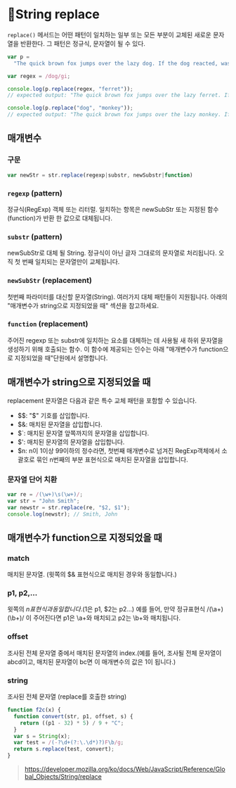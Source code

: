 # 🎊String replace

`replace()` 메서드는 어떤 패턴이 일치하는 일부 또는 모든 부분이 교체된 새로운 문자열을 반환한다. 그 패턴은 정규식, 문자열이 될 수 있다.

```javascript
var p =
  "The quick brown fox jumps over the lazy dog. If the dog reacted, was it really lazy?";

var regex = /dog/gi;

console.log(p.replace(regex, "ferret"));
// expected output: "The quick brown fox jumps over the lazy ferret. If the ferret reacted, was it really lazy?"

console.log(p.replace("dog", "monkey"));
// expected output: "The quick brown fox jumps over the lazy monkey. If the dog reacted, was it really lazy?"
```

## 매개변수

### 구문

```javascript
var newStr = str.replace(regexp|substr, newSubstr|function)
```

### `regexp` (pattern)

정규식(RegExp) 객체 또는 리터럴. 일치하는 항목은 newSubStr 또는 지정된 함수(function)가 반환 한 값으로 대체됩니다.

### `substr` (pattern)

newSubStr로 대체 될 String. 정규식이 아닌 글자 그대로의 문자열로 처리됩니다. 오직 첫 번째 일치되는 문자열만이 교체됩니다.

### `newSubStr` (replacement)

첫번째 파라미터를 대신할 문자열(String). 여러가지 대체 패턴들이 지원됩니다. 아래의 "매개변수가 string으로 지정되었을 때" 섹션을 참고하세요.

### `function` (replacement)

주어진 regexp 또는 substr에 일치하는 요소를 대체하는 데 사용될 새 하위 문자열을 생성하기 위해 호출되는 함수. 이 함수에 제공되는 인수는 아래 "매개변수가 function으로 지정되었을 때"단원에서 설명합니다.

## 매개변수가 string으로 지정되었을 때

replacement 문자열은 다음과 같은 특수 교체 패턴을 포함할 수 있습니다.

- \$$:	 "$" 기호를 삽입합니다.
- \$&: 매치된 문자열을 삽입합니다.
- \$`: 매치된 문자열 앞쪽까지의 문자열을 삽입합니다.
- \$': 매치된 문자열의 문자열을 삽입합니다.
- \$n:
  n이 1이상 99이하의 정수라면, 첫번째 매개변수로 넘겨진 RegExp객체에서 소괄호로 묶인 n번째의 부분 표현식으로 매치된 문자열을 삽입합니다.

### 문자열 단어 치환

```javascript
var re = /(\w+)\s(\w+)/;
var str = "John Smith";
var newstr = str.replace(re, "$2, $1");
console.log(newstr); // Smith, John
```

## 매개변수가 function으로 지정되었을 때

### match

매치된 문자열. (윗쪽의 \$& 표현식으로 매치된 경우와 동일합니다.)

### p1, p2,...

윗쪽의 $n 표현식과 동일합니다. ($1은 p1, \$2는 p2...) 예를 들어, 만약 정규표현식 /(\a+)(\b+)/ 이 주어진다면 p1은 \a+와 매치되고 p2는 \b+와 매치됩니다.

### offset

조사된 전체 문자열 중에서 매치된 문자열의 index.(예를 들어, 조사될 전체 문자열이 abcd이고, 매치된 문자열이 bc면 이 매개변수의 값은 1이 됩니다.)

### string

조사된 전체 문자열 (replace를 호출한 string)

```javascript
function f2c(x) {
  function convert(str, p1, offset, s) {
    return ((p1 - 32) * 5) / 9 + "C";
  }
  var s = String(x);
  var test = /(-?\d+(?:\.\d*)?)F\b/g;
  return s.replace(test, convert);
}
```

> https://developer.mozilla.org/ko/docs/Web/JavaScript/Reference/Global_Objects/String/replace
